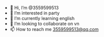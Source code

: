 - 👋 Hi, I’m @3559599513
- 👀 I’m interested in party
- 🌱 I’m currently learning english
- 💞️ I’m looking to collaborate on vn
- 📫 How to reach me  3559599513@qq.com 

<!---
3559599513/3559599513 is a ✨ special ✨ repository because its `README.md` (this file) appears on your GitHub profile.
You can click the Preview link to take a look at your changes.
--->
